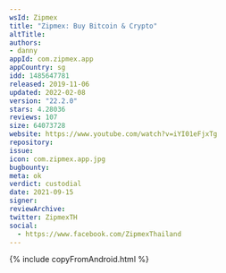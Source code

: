 ```yaml
---
wsId: Zipmex
title: "Zipmex: Buy Bitcoin & Crypto"
altTitle: 
authors:
- danny
appId: com.zipmex.app
appCountry: sg
idd: 1485647781
released: 2019-11-06
updated: 2022-02-08
version: "22.2.0"
stars: 4.28036
reviews: 107
size: 64073728
website: https://www.youtube.com/watch?v=iYI01eFjxTg
repository: 
issue: 
icon: com.zipmex.app.jpg
bugbounty: 
meta: ok
verdict: custodial
date: 2021-09-15
signer: 
reviewArchive:
twitter: ZipmexTH
social:
  - https://www.facebook.com/ZipmexThailand
---
```


{% include copyFromAndroid.html %}
